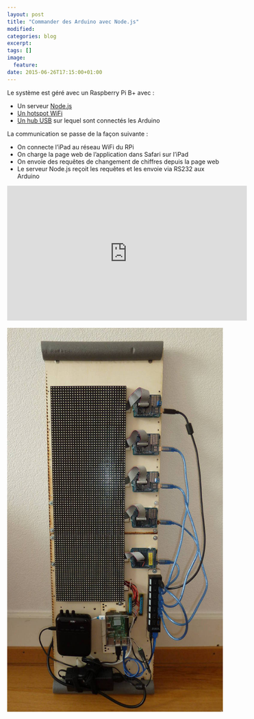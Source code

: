 ```yaml
---
layout: post
title: "Commander des Arduino avec Node.js"
modified:
categories: blog
excerpt:
tags: []
image:
  feature:
date: 2015-06-26T17:15:00+01:00
---
```




Le système est géré avec un Raspberry Pi B+ avec :

- Un serveur [Node.js](https://nodejs.org)
- [Un hotspot WiFi](https://learn.adafruit.com/setting-up-a-raspberry-pi-as-a-wifi-access-point?view=all)
- [Un hub USB](http://ouilogique.com/blog/usb_hub_test/) sur lequel sont connectés les Arduino

La communication se passe de la façon suivante :

- On connecte l’iPad au réseau WiFi du RPi
- On charge la page web de l’application dans Safari sur l’iPad
- On envoie des requêtes de changement de chiffres depuis la page web
- Le serveur Node.js reçoit les requêtes et les envoie via RS232 aux Arduino


<iframe width="560" height="315" src="https://www.youtube.com/embed/b8a_t5Tyg44" frameborder="0" allowfullscreen></iframe>

![](/files/2015-06-26-nodejs_arduino_matrices/2015-05-29_platine.jpg)

